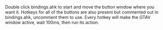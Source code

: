 Double click bindings.ahk to start and move the button window where you want it.
Hotkeys for all of the buttons are also present but commented out in bindings.ahk, uncomment them to use.
Every hotkey will make the GTAV window active, wait 100ms, then run its action.
